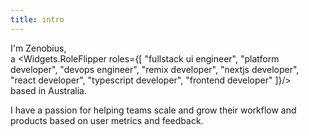 ```yaml
---
title: intro
---
```


I'm Zenobius,<br/>
a <Widgets.RoleFlipper roles={[
"fullstack ui engineer",
"platform developer",
"devops engineer",
"remix developer",
"nextjs developer",
"react developer",
"typescript developer",
"frontend developer"
]}/><br/>
based in Australia.

I have a passion for helping teams scale and grow their workflow and products based on user metrics and feedback.
